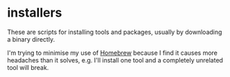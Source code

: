 # installers

These are scripts for installing tools and packages, usually by downloading a binary directly.

I'm trying to minimise my use of [Homebrew] because I find it causes more headaches than it solves, e.g. I'll install one tool and a completely unrelated tool will break.

[Homebrew]: https://brew.sh/
